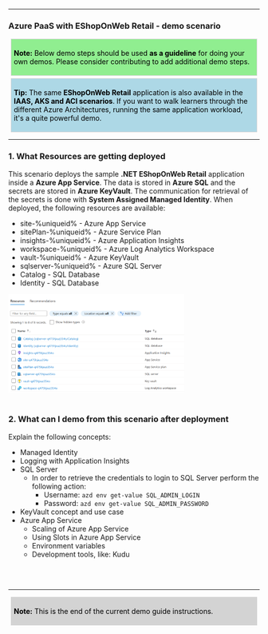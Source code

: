 [comment]: <> (please keep all comment items at the top of the markdown file)
[comment]: <> (please do not change the ***, as well as <div> placeholders for Note and Tip layout)
[comment]: <> (please keep the ### 1. and 2. titles as is for consistency across all demoguides)
[comment]: <> (section 1 provides a bullet list of resources + clarifying screenshots of the key resources details)
[comment]: <> (section 2 provides summarized step-by-step instructions on what to demo)


[comment]: <> (this is the section for the Note: item; please do not make any changes here)
***
### Azure PaaS with EShopOnWeb Retail - demo scenario

<div style="background: lightgreen; 
            font-size: 14px; 
            color: black;
            padding: 5px; 
            border: 1px solid lightgray; 
            margin: 5px;">

**Note:** Below demo steps should be used **as a guideline** for doing your own demos. Please consider contributing to add additional demo steps.
</div>

[comment]: <> (this is the section for the Tip: item; consider adding a Tip, or remove the section between <div> and </div> if there is no tip)

<div style="background: lightblue; 
            font-size: 14px; 
            color: black;
            padding: 5px; 
            border: 1px solid lightgray; 
            margin: 5px;">

**Tip:** The same **EShopOnWeb Retail** application is also available in the **IAAS, AKS and ACI scenarios**. If you want to walk learners through the different Azure Architectures, running the same application workload, it's a quite powerful demo.
</div>

***
### 1. What Resources are getting deployed
This scenario deploys the sample **.NET EShopOnWeb Retail** application inside a **Azure App Service**. The data is stored in **Azure SQL** and the secrets are stored in **Azure KeyVault**. The communication for retrieval of the secrets is done with **System Assigned Managed Identity**. When deployed, the following resources are available:

* site-%uniqueid% - Azure App Service
* sitePlan-%uniqueid% - Azure Service Plan
* insights-%uniqueid% - Azure Application Insights
* workspace-%uniqueid% - Azure Log Analytics Workspace
* vault-%uniqueid% - Azure KeyVault
* sqlserver-%uniqueid% - Azure SQL Server
* Catalog - SQL Database
* Identity - SQL Database

<img src="https://raw.githubusercontent.com/maartenvandiemen/AZD-PaaS-Demo/refs/heads/main/demoguide/img/ResourceGroup_Overview.png" alt="AKS Resource Group" style="width:70%;">
<br></br>

### 2. What can I demo from this scenario after deployment
Explain the following concepts:
- Managed Identity
- Logging with Application Insights
- SQL Server
  - In order to retrieve the credentials to login to SQL Server perform the following action:
    - Username: `azd env get-value SQL_ADMIN_LOGIN`
    - Password: `azd env get-value SQL_ADMIN_PASSWORD`
- KeyVault concept and use case
- Azure App Service
  - Scaling of Azure App Service
  - Using Slots in Azure App Service
  - Environment variables
  - Development tools, like: Kudu

[comment]: <> (this is the closing section of the demo steps. Please do not change anything here to keep the layout consistant with the other demoguides.)
<br></br>
***
<div style="background: lightgray; 
            font-size: 14px; 
            color: black;
            padding: 5px; 
            border: 1px solid lightgray; 
            margin: 5px;">

**Note:** This is the end of the current demo guide instructions.
</div>
